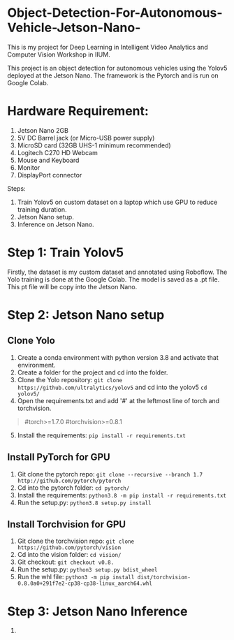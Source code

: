 # Object-Detection-For-Autonomous-Vehicle-Jetson-Nano-
This is my project for Deep Learning in Intelligent Video Analytics and Computer Vision Workshop in IIUM.

This project is an object detection for autonomous vehicles using the Yolov5 deployed at the Jetson Nano. The framework is the Pytorch and is run on Google Colab.  

# Hardware Requirement:
1. Jetson Nano 2GB
2. 5V DC Barrel jack (or Micro-USB power supply)
3. MicroSD card (32GB UHS-1 minimum recommended)
4. Logitech C270 HD Webcam
5. Mouse and Keyboard
6. Monitor
7. DisplayPort connector

Steps:
1. Train Yolov5 on custom dataset on a laptop which use GPU to reduce training duration.
2. Jetson Nano setup. 
3. Inference on Jetson Nano.

# Step 1: Train Yolov5
Firstly, the dataset is my custom dataset and annotated using Roboflow. 
The Yolo training is done at the Google Colab. 
The model is saved as a .pt file.
This pt file will be copy into the Jetson Nano.

# Step 2: Jetson Nano setup
## Clone Yolo
1. Create a conda environment with python version 3.8 and activate that environment.
2. Create a folder for the project and cd into the folder.
3. Clone the Yolo repository: `git clone https://github.com/ultralytics/yolov5` and cd into the yolov5 `cd yolov5/`
4. Open the requirements.txt and add '#' at the leftmost line of torch and torchvision. 
> #torch>=1.7.0 #torchvision>=0.8.1
5. Install the requirements: `pip install -r requirements.txt`

## Install PyTorch for GPU
1. Git clone the pytorch repo: `git clone --recursive --branch 1.7 http://github.com/pytorch/pytorch`
2. Cd into the pytorch folder: `cd pytorch/`
3. Install the requirements: `python3.8 -m pip install -r requirements.txt`
4. Run the setup.py: `python3.8 setup.py install`

## Install Torchvision for GPU
1. Git clone the torchvision repo: `git clone https://github.com/pytorch/vision`
2. Cd into the vision folder: `cd vision/`
3. Git checkout: `git checkout v0.8.`
4. Run the setup.py: `python3 setup.py bdist_wheel`
5. Run the whl file: `python3 -m pip install dist/torchvision-0.8.0a0+291f7e2-cp38-cp38-linux_aarch64.whl`

# Step 3: Jetson Nano Inference
1. 
